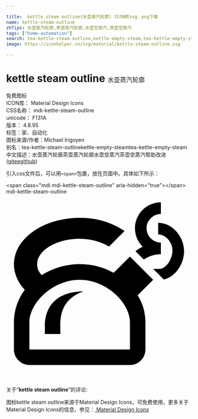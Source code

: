 ```yaml
---

title:  kettle steam outline(水壶蒸汽轮廓) ICON转svg、png下载
name: kettle-steam-outline
zhTips: 水壶蒸汽轮廓,茶壶蒸汽轮廓,水壶空蒸汽,茶壶空蒸汽
tags: ["home-automation"]
search: tea-kettle-steam-outline,kettle-empty-steam,tea-kettle-empty-steam
image: https://iconhelper.cn/svg/material/kettle-steam-outline.svg

---
```


# kettle steam outline  <small style="font-size: 60%;font-weight: 100">水壶蒸汽轮廓</small>


<div class="detail-page">
<p>
<span><span class="badge-success badge">免费图标</span> </span>
<br/>
<span>
ICON库：
<span class="badge-secondary badge">Material Design Icons</span> 
</span>
<br/>
<span>
CSS名称：
<span class="badge-secondary badge">mdi-kettle-steam-outline</span> 
</span>
<br/>
<span>
unicode：
<span class="badge-secondary badge">F131A</span> 
<copy-btn content='F131A' btn-title=""></copy-btn>
<copy-btn :content='String.fromCodePoint(parseInt("F131A", 16))' btn-title="复制U"></copy-btn>
</span>
<br/>
<span>
版本：
<span class="badge-secondary badge">4.8.95</span> 
</span><br/><span>标签：<span class="badge-light badge"><router-link to="/tags/home-automation.html">家、自动化</router-link></span></span>
<br/>
<span>图标来源/作者：<span class="badge-light badge">Michael Irigoyen</span></span> 
<br/>
<span>别名：<span class="badge-light badge">tea-kettle-steam-outline</span><span class="badge-light badge">kettle-empty-steam</span><span class="badge-light badge">tea-kettle-empty-steam</span></span><br/><span class="zh-detail">中文描述：<span class="badge-primary badge">水壶蒸汽轮廓</span><span class="badge-primary badge">茶壶蒸汽轮廓</span><span class="badge-primary badge">水壶空蒸汽</span><span class="badge-primary badge">茶壶空蒸汽</span><span class="help-link"><span>帮助改进</span>(<a href="https://gitee.com/liuwave/icon-helper/edit/master/json/material/kettle-steam-outline.json" target="_blank" rel="noopener noreferrer">gitee</a><a href="https://github.com/liuwave/icon-helper/edit/master/json/material/kettle-steam-outline.json" target="_blank" rel="noopener noreferrer">github</a></span>)</span><br/>
</p>
</div>
<div class="alert alert-dark">
  <i class="mdi mdi-kettle-steam-outline mdi-48px"></i>
  <i class="mdi mdi-kettle-steam-outline mdi-36px"></i>
  <i class="mdi mdi-kettle-steam-outline mdi-24px"></i>
  <i class="mdi mdi-kettle-steam-outline mdi-18px"></i>
</div>
<div>
  <p>引入css文件后，可以用<code>&lt;span&gt;</code>包裹，放在页面中。具体如下所示：    
  </p>
  <div class="alert alert-primary" style="font-size: 14px">
    &lt;span class="mdi mdi-kettle-steam-outline" aria-hidden="true"&gt;&lt;/span&gt;
    <copy-btn content='<span class="mdi mdi-kettle-steam-outline" aria-hidden="true"></span>'></copy-btn>
  </div>
  <div class="alert alert-secondary">
    <i class="mdi mdi-kettle-steam-outline"
    style="font-size: 24px"
    aria-hidden="true"></i> mdi-kettle-steam-outline
    <copy-btn content="mdi-kettle-steam-outline" btn-title="复制图标名称"></copy-btn>
  </div>
</div>
<div id="svg" class="svg-wrap">
<svg xmlns="http://www.w3.org/2000/svg" viewBox="0 0 24 24"><path d="M9.5 3C4.8 3 1 5.7 1 9C1 10.2 1.5 11.3 2.4 12.3C1.5 13.5 .985 15 1 16.5V20C1 21.1 1.9 22 3 22H16C17.11 22 18 21.11 18 20V16.5C18 15.3 17.7 14.1 17 13L19 11L16 8L13.9 10.1C10.97 8.5 7.42 8.63 4.6 10.4C4.22 10.03 4 9.53 4 9C4 7.2 6.5 5.7 9.5 5.7C10.9 5.7 12.3 6.1 13.3 6.7L15.3 4.7C13.59 3.55 11.56 2.96 9.5 3M9.5 11C13 11 16 14 16 16.5V20H3V16.5C3 14 6 11 9.5 11M10 12.5C7 12.5 5 14 5 17V18H7V17C7 16 7 13.5 10 12.5M23 7.3C23 8.93 21.91 10.6 20.38 10.97L19.71 10.29L19 9.6H19.75C20.75 9.6 21.5 8.22 21.5 7.2C21.5 6.18 20.65 5.14 19.65 5.14V3.64C21.5 3.64 23 5.45 23 7.3M17.65 6.73C17.03 6.12 16.65 5.28 16.65 4.35C16.65 2.5 18.15 1 20 1V2.5C19 2.5 18.15 3.33 18.15 4.35C18.15 5.37 19 6.2 20 6.2V7.7C19.18 7.7 18.42 7.95 17.79 8.38L16.72 7.31C17 7.09 17.32 6.89 17.65 6.73Z" /></svg>
</div>
<detail full-name='mdi-kettle-steam-outline'></detail>
<div class="icon-detail__container">
<p>关于“<b>kettle steam outline</b>”的评论:</p>
</div>
<Vssue title="关于“kettle steam outline”的评论" />    
<div><p>图标kettle steam outline来源于Material Design Icons，可免费使用，更多关于 Material Design Icons的信息，参见：<a target="_blank" href="https://iconhelper.cn/material.html"> Material Design Icons</a>
</p></div>
